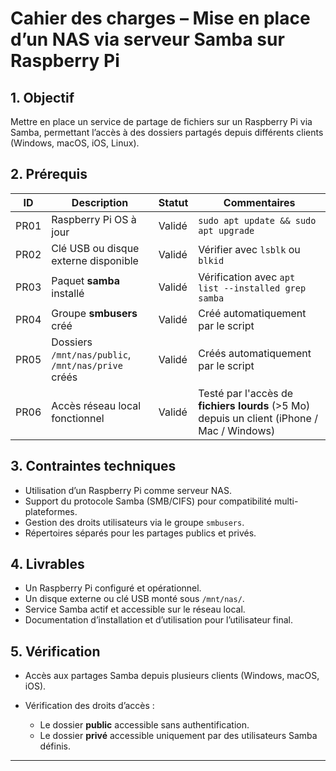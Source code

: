 # Cahier des charges – Mise en place d’un NAS via serveur Samba sur Raspberry Pi

## 1. Objectif

Mettre en place un service de partage de fichiers sur un Raspberry Pi via Samba, permettant l’accès à des dossiers partagés depuis différents clients (Windows, macOS, iOS, Linux).

## 2. Prérequis

| ID   | Description                                        | Statut | Commentaires                                                 |             
| ---- | -------------------------------------------------- | ------ | ------------------------------------------------------------ |
| PR01 | Raspberry Pi OS à jour                             | Validé | `sudo apt update && sudo apt upgrade`                        |             
| PR02 | Clé USB ou disque externe disponible               | Validé | Vérifier avec `lsblk` ou `blkid`                             |
| PR03 | Paquet **samba** installé                          | Validé | Vérification avec `apt list --installed grep samba` 
| PR04 | Groupe **smbusers** créé                           | Validé | Créé automatiquement par le script                           |             
| PR05 | Dossiers `/mnt/nas/public`, `/mnt/nas/prive` créés | Validé | Créés automatiquement par le script                          |             
| PR06 | Accès réseau local fonctionnel                     | Validé | Testé par l'accès de **fichiers lourds** (>5 Mo) depuis un client (iPhone / Mac / Windows) |             

## 3. Contraintes techniques

* Utilisation d’un Raspberry Pi comme serveur NAS.
* Support du protocole Samba (SMB/CIFS) pour compatibilité multi-plateformes.
* Gestion des droits utilisateurs via le groupe `smbusers`.
* Répertoires séparés pour les partages publics et privés.

## 4. Livrables

* Un Raspberry Pi configuré et opérationnel.
* Un disque externe ou clé USB monté sous `/mnt/nas/`.
* Service Samba actif et accessible sur le réseau local.
* Documentation d’installation et d’utilisation pour l’utilisateur final.

## 5. Vérification

* Accès aux partages Samba depuis plusieurs clients (Windows, macOS, iOS).
* Vérification des droits d’accès :

  * Le dossier **public** accessible sans authentification.
  * Le dossier **privé** accessible uniquement par des utilisateurs Samba définis.

---

